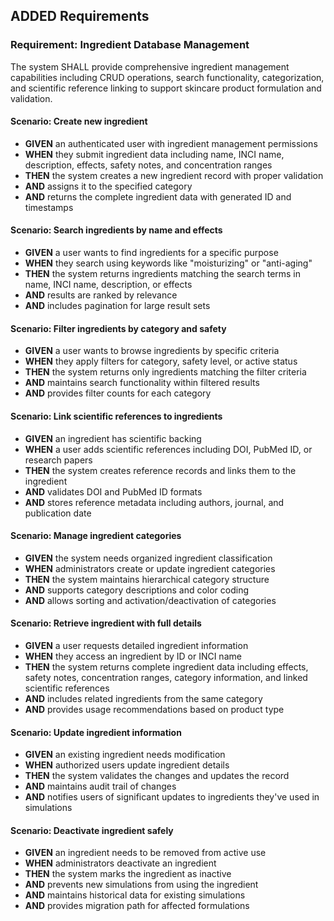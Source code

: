 ## ADDED Requirements

### Requirement: Ingredient Database Management
The system SHALL provide comprehensive ingredient management capabilities including CRUD operations, search functionality, categorization, and scientific reference linking to support skincare product formulation and validation.

#### Scenario: Create new ingredient
- **GIVEN** an authenticated user with ingredient management permissions
- **WHEN** they submit ingredient data including name, INCI name, description, effects, safety notes, and concentration ranges
- **THEN** the system creates a new ingredient record with proper validation
- **AND** assigns it to the specified category
- **AND** returns the complete ingredient data with generated ID and timestamps

#### Scenario: Search ingredients by name and effects
- **GIVEN** a user wants to find ingredients for a specific purpose
- **WHEN** they search using keywords like "moisturizing" or "anti-aging"
- **THEN** the system returns ingredients matching the search terms in name, INCI name, description, or effects
- **AND** results are ranked by relevance
- **AND** includes pagination for large result sets

#### Scenario: Filter ingredients by category and safety
- **GIVEN** a user wants to browse ingredients by specific criteria
- **WHEN** they apply filters for category, safety level, or active status
- **THEN** the system returns only ingredients matching the filter criteria
- **AND** maintains search functionality within filtered results
- **AND** provides filter counts for each category

#### Scenario: Link scientific references to ingredients
- **GIVEN** an ingredient has scientific backing
- **WHEN** a user adds scientific references including DOI, PubMed ID, or research papers
- **THEN** the system creates reference records and links them to the ingredient
- **AND** validates DOI and PubMed ID formats
- **AND** stores reference metadata including authors, journal, and publication date

#### Scenario: Manage ingredient categories
- **GIVEN** the system needs organized ingredient classification
- **WHEN** administrators create or update ingredient categories
- **THEN** the system maintains hierarchical category structure
- **AND** supports category descriptions and color coding
- **AND** allows sorting and activation/deactivation of categories

#### Scenario: Retrieve ingredient with full details
- **GIVEN** a user requests detailed ingredient information
- **WHEN** they access an ingredient by ID or INCI name
- **THEN** the system returns complete ingredient data including effects, safety notes, concentration ranges, category information, and linked scientific references
- **AND** includes related ingredients from the same category
- **AND** provides usage recommendations based on product type

#### Scenario: Update ingredient information
- **GIVEN** an existing ingredient needs modification
- **WHEN** authorized users update ingredient details
- **THEN** the system validates the changes and updates the record
- **AND** maintains audit trail of changes
- **AND** notifies users of significant updates to ingredients they've used in simulations

#### Scenario: Deactivate ingredient safely
- **GIVEN** an ingredient needs to be removed from active use
- **WHEN** administrators deactivate an ingredient
- **THEN** the system marks the ingredient as inactive
- **AND** prevents new simulations from using the ingredient
- **AND** maintains historical data for existing simulations
- **AND** provides migration path for affected formulations
